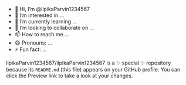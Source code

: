 - 👋 Hi, I’m @lipikaParvin1234567
- 👀 I’m interested in ...
- 🌱 I’m currently learning ...
- 💞️ I’m looking to collaborate on ...
- 📫 How to reach me ...
- 😄 Pronouns: ...
- ⚡ Fun fact: ...


lipikaParvin1234567/lipikaParvin1234567 is a ✨ special ✨ repository because its `README.md` (this file) appears on your GitHub profile.
You can click the Preview link to take a look at your changes.

